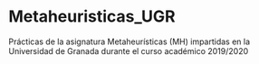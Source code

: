 # Metaheuristicas_UGR
Prácticas de la asignatura Metaheurísticas (MH) impartidas en la Universidad de Granada durante el curso académico 2019/2020
